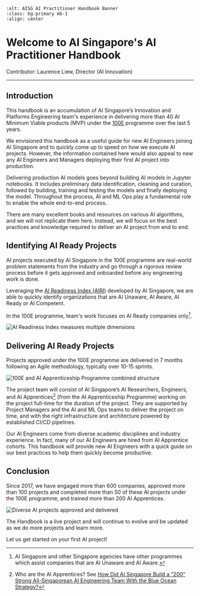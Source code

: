 ```{image} ./assets/images/logos/aisg-ai-practitioner-handbook-banner.png
:alt: AISG AI Practitioner Handbook Banner
:class: bg-primary mb-1
:align: center
```
# Welcome to AI Singapore's AI Practitioner Handbook

Contributor: Laurence Liew, Director (AI Innovation)

---

## Introduction

This handbook is an accumulation of AI Singapore’s Innovation and Platforms Engineering team's experience in delivering more than 40 AI Minimum Viable products (MVP) under the [100E](https://www.aisingapore.org/innovation/100e) programme over the last 5 years. 

We envisioned this handbook as a useful guide for new AI Engineers joining AI Singapore and to quickly come up to speed on how we execute AI projects. However, the information contained here would also appeal to new any AI Engineers and Managers deploying their first AI project into production.

Delivering production AI models goes beyond building AI models in Jupyter notebooks. It includes preliminary data identification, cleaning and curation, followed by building, training and testing the models and finally deploying the model. Throughout the process, AI and ML Ops play a fundamental role to enable the whole end-to-end process. 

There are many excellent books and resources on various AI algorithms, and we will not replicate them here. Instead, we will focus on the best practices and knowledge required to deliver an AI project from end to end.


## Identifying AI Ready Projects
AI projects executed by AI Singapore in the 100E programme are real-world problem statements from the industry and go through a rigorous review process before it gets approved and onboarded before any engineering work is done.

Leveraging the [AI Readiness Index (AIRI)](https://www.aisingapore.org/innovation/airi) developed by AI Singapore, we are able to quickly identify organizations that are AI Unaware, AI Aware, AI Ready or AI Competent. 

In the 100E programme, team's work focuses on AI Ready companies only[^1]. 


![AI Readiness Index measures multiple dimensions](assets/images/diagrams/airi.png)


## Delivering AI Ready Projects

Projects approved under the 100E programme are delivered in 7 months following an Agile methodology, typically over 10-15 sprints.

![100E and AI Apprenticeship Programme combined structure](assets/images/diagrams/100e_aiap.png "100E and AI Apprenticeship Programme combined structure")

The project team will consist of AI Singapore’s AI Researchers, Engineers, and AI Apprentices[^2] (from the AI Apprenticeship Programme) working on the project full-time for the duration of the project. They are supported by Project Managers and the AI and ML Ops teams to deliver the project on time, and with the right infrastructure and architecture powered by established CI/CD pipelines.

Our AI Engineers come from diverse academic disciplines and industry experience. In fact, many of our AI Engineers are hired from AI Apprentice cohorts. This handbook will provide new AI Engineers with a quick guide on our best practices to help them quickly become productive.

## Conclusion

Since 2017, we have engaged more than 600 companies, approved more than 100 projects and completed more than 50 of these AI projects under the 100E programme, and trained more than 200 AI Apprentices.

![Diverse AI projects approved and delivered](assets/images/diagrams/diverse_ai_projects.png)

The Handbook is a live project and will continue to evolve and be updated as we do more projects and learn more.

Let us get started on your first AI project!

[^1]: AI Singapore and other Singapore agencies have other programmes which assist companies that are AI Unaware and AI Aware.  
[^2]: Who are the AI Apprentices? See [How Did AI Singapore Build a “200” Strong All-Singaporean AI Engineering Team With the Blue Ocean Strategy?](https://aisingapore.org/2021/04/how-did-ai-singapore-build-a-200-strong-ai-engineering-team-with-the-blue-ocean-strategy/)